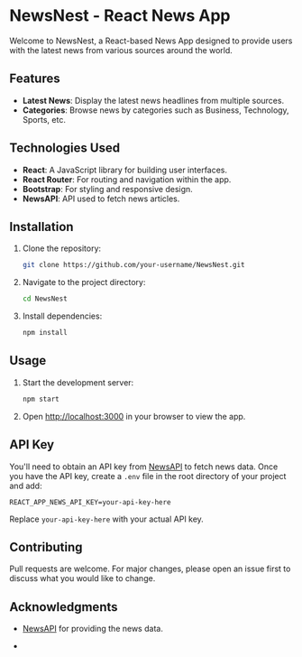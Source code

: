 # NewsNest - React News App

Welcome to NewsNest, a React-based News App designed to provide users with the latest news from various sources around the world.

## Features

- **Latest News**: Display the latest news headlines from multiple sources.
- **Categories**: Browse news by categories such as Business, Technology, Sports, etc.

## Technologies Used

- **React**: A JavaScript library for building user interfaces.
- **React Router**: For routing and navigation within the app.
- **Bootstrap**: For styling and responsive design.
- **NewsAPI**: API used to fetch news articles.

## Installation

1. Clone the repository:

   ```bash
   git clone https://github.com/your-username/NewsNest.git
   ```

2. Navigate to the project directory:

   ```bash
   cd NewsNest
   ```

3. Install dependencies:

   ```bash
   npm install
   ```

## Usage

1. Start the development server:

   ```bash
   npm start
   ```

2. Open [http://localhost:3000](http://localhost:3000) in your browser to view the app.

## API Key

You'll need to obtain an API key from [NewsAPI](https://newsapi.org/) to fetch news data. Once you have the API key, create a `.env` file in the root directory of your project and add:

```
REACT_APP_NEWS_API_KEY=your-api-key-here
```

Replace `your-api-key-here` with your actual API key.

## Contributing

Pull requests are welcome. For major changes, please open an issue first to discuss what you would like to change.

## Acknowledgments

- [NewsAPI](https://newsapi.org/) for providing the news data.

- 
